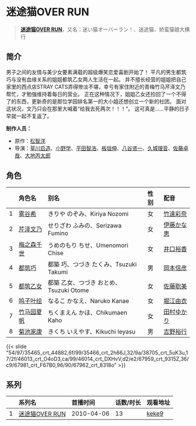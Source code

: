 # 迷途猫OVER RUN


> <u>**[迷途猫OVER RUN](http://bgm.tv/subject/4292)**</u>，又名：迷い猫オーバーラン！、迷途猫、娇蛮猫娘大横行

## 简介


男子之间的友情与美少女要素满载的超级爆笑恋爱喜剧开始了！
平凡的男生都筑巧与没有血缘关系的姐姐都筑乙女两人生活在一起。
并不擅长经营的姐姐把自己家里的西点店STRAY CATS弄得惨淡不堪，幸亏有家住附近的青梅竹马芹泽文乃帮忙，才勉强维持着每日的营业。
正在这种情况下，姐姐乙女还捡回了一个不得了的东西，更新奇的是那位学园排名第一的大小姐还想创立一个新的社团。
面对这状况，文乃只会在那里大喊着“给我去死两次！！！”。
这可真是……平静的日子早就一起不复返了。

**制作人员：**
- 原作：[松智洋](http://bgm.tv/person/3639)
- 导演：[草川启造](http://bgm.tv/person/2913)、[小野学](http://bgm.tv/person/2718)、[平田智浩](http://bgm.tv/person/68)、[板垣伸](http://bgm.tv/person/1663)、[八谷贤一](http://bgm.tv/person/999)、[久城理音](http://bgm.tv/person/2207)、[佐藤卓哉](http://bgm.tv/person/200)、[大地丙太郎](http://bgm.tv/person/143)

## 角色

|     |   角色名   |   别名  | 性别 |  配音  |
|:--- |:------  |:----      |:---  |:--   |
| 1 | [雾谷希](http://bgm.tv/character/35465) | きりや のぞみ、Kiriya Nozomi | 女 | [竹達彩奈](http://bgm.tv/person/5228) |
| 2 | [芹泽文乃](http://bgm.tv/character/35466) | せりざわ ふみの、Serizawa Fumino | 女 | [伊藤かな恵](http://bgm.tv/person/4949) |
| 3 | [梅之森千世](http://bgm.tv/character/38705) | うめのもり ちせ、Umenomori Chise | 女 | [井口裕香](http://bgm.tv/person/4851) |
| 4 | [都筑巧](http://bgm.tv/character/46013) | 都築 巧、つづき たくみ、Tsuzuki Takumi | 男 | [岡本信彦](http://bgm.tv/person/4950) |
| 5 | [都筑乙女](http://bgm.tv/character/46014) | 都築 乙女、つづき おとめ、Tsuzuki Otome | 女 | [佐藤聡美](http://bgm.tv/person/5003) |
| 6 | [鸣子叶绘](http://bgm.tv/character/67959) | なるこ かなえ、Naruko Kanae | 女 | [堀江由衣](http://bgm.tv/person/3970) |
| 7 | [竹马园夏帆](http://bgm.tv/character/67981) | ちくまえん かほ、Chikumaen Kaho | 女 | [田村ゆかり](http://bgm.tv/person/3965) |
| 8 | [菊池家康](http://bgm.tv/character/67962) | きくち いえやす、Kikuchi Ieyasu | 男 | [吉野裕行](http://bgm.tv/person/3955) |

{{< slide "54/97/35465_crt_44882,6f/99/35466_crt_2h66J,32/9a/38705_crt_5uK3u,17/2f/46013_crt_O4oD3,ca/99/46014_crt_DXHvV,d2/e2/67959_crt_9315Z,36/c9/67981_crt_F67B0,96/90/67962_crt_8318o" >}}

## 系列

|     | 系列名         | 首播时间       | 话数/时长 | 观看地址                                                    |
| :-- | :---------- | :--------- | :---- | :------------------------------------------------------ |
| 1   |[迷途猫OVER RUN](https://bgm.tv/subject/4292)| 2010-04-06 | 13    | [keke9](https://www.keke9.app/play/29331-4-260008.html) |



